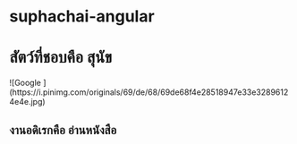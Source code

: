 # suphachai-angular

<h1>สัตว์ที่ชอบคือ สุนัข </h1>
![Google ](https://i.pinimg.com/originals/69/de/68/69de68f4e28518947e33e32896124e4e.jpg)
<h2>งานอดิเรกคือ อ่านหนังสือ</h2>